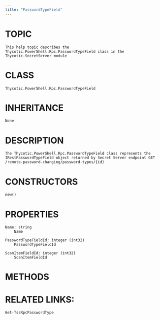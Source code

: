 ```yaml
---
title: "PasswordTypeField"
---
```


# TOPIC
    This help topic describes the Thycotic.PowerShell.Rpc.PasswordTypeField class in the Thycotic.SecretServer module

# CLASS
    Thycotic.PowerShell.Rpc.PasswordTypeField

# INHERITANCE
    None

# DESCRIPTION
    The Thycotic.PowerShell.Rpc.PasswordTypeField class represents the IRestPasswordTypeField object returned by Secret Server endpoint GET /remote-password-changing/password-types/{id}

# CONSTRUCTORS
    new()

# PROPERTIES
    Name: string
        Name

    PasswordTypeFieldId: integer (int32)
        PasswordTypeFieldId

    ScanItemFieldId: integer (int32)
        ScanItemFieldId

# METHODS

# RELATED LINKS:
    Get-TssRpcPasswordType